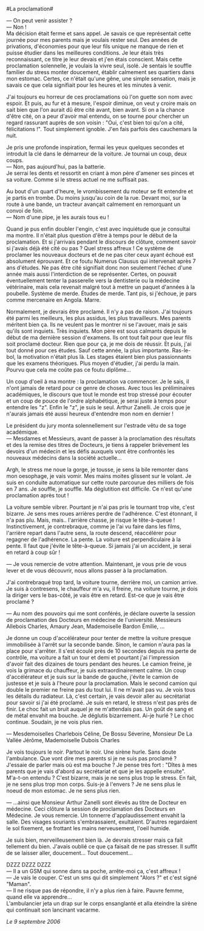 #La proclamation#

— On peut venir assister ?  
— Non !  
Ma décision était ferme et sans appel. Je savais ce que représentait cette journée pour mes parents mais je voulais rester seul. Des années de privations, d'économies pour que leur fils unique ne manque de rien et puisse étudier dans les meilleures conditions. Je leur étais très reconnaissant, ce titre je leur devais et j'en étais conscient. Mais cette proclamation solennelle, je voulais la vivre seul, isolé. Je sentais le souffle familier du stress monter doucement, établir calmement ses quartiers dans mon estomac. Certes, ce n'était qu'une gêne, une simple sensation, mais je savais ce que cela signifiait pour les heures et les minutes à venir.

J'ai toujours eu horreur de ces proclamations où l'on guette son nom avec espoir. Et puis, au fur et à mesure, l'espoir diminue, on veut y croire mais on sait bien que l'on aurait dû être cité avant, bien avant. Si on a la chance d'être cité, on a peur d'avoir mal entendu, on se tourne pour chercher un regard rassurant auprès de son voisin : "Oui, c'est bien toi qu'on a cité, félicitations !". Tout simplement ignoble. J'en fais parfois des cauchemars la nuit.

Je pris une profonde inspiration, fermai les yeux quelques secondes et introduit la clé dans le démarreur de la voiture. Je tournai un coup, deux coups.  
— Non, pas aujourd'hui, pas la batterie.  
Je serrai les dents et ressortit en criant à mon père d'amener ses pinces et sa voiture. Comme si le stress actuel ne me suffisait pas.

Au bout d'un quart d'heure, le vrombissement du moteur se fit entendre et je partis en trombe. Du moins jusqu'au coin de la rue. Devant moi, sur la route à une bande, un tracteur avançait calmement en remorquant un convoi de foin.  
— Nom d'une pipe, je les aurais tous eu !

Quand je pus enfin doubler l'engin, c'est avec inquiétude que je consultai ma montre. Il n'était plus question d'être à temps pour le début de la proclamation. Et si j'arrivais pendant le discours de clôture, comment savoir si j'avais déjà été cité ou pas ? Quel stress affreux ! Ce système de proclamer les nouveaux docteurs et de ne pas citer ceux ayant échoué est absolument éprouvant. Et ce foutu Numerus Clausus qui intervenait après 7 ans d'études. Ne pas être cité signifiait donc non seulement l'échec d'une année mais aussi l'interdiction de se représenter. Certes, on pouvait éventuellement tenter la passerelle vers la dentisterie ou la médecine vétérinaire, mais cela revenait malgré tout à mettre un paquet d'années à la poubelle. Système de merde. Études de merde. Tant pis, si j'échoue, je pars comme mercenaire en Angola. Marre.

Normalement, je devrais être proclamé. Il n'y a pas de raison. J'ai toujours été parmi les meilleurs, les plus assidus, les plus travailleurs. Mes parents méritent bien ça. Ils ne veulent pas le montrer ni se l'avouer, mais je sais qu'ils sont inquiets. Très inquiets. Mon père est sous calmants depuis le début de ma dernière session d'examens. Ils ont tout fait pour que leur fils soit proclamé docteur. Rien que pour ça, je me dois de réussir. Et puis, j'ai tout donné pour ces études. Sauf cette année, la plus importante. Ras-le-bol, la motivation n'était plus là. Les stages étaient bien plus passionnants que les examens théoriques. Plus moyen d'étudier, j'ai perdu la main. Pourvu que cela me coûte pas ce foutu diplôme...

Un coup d'oeil à ma montre : la proclamation va commencer. Je le sais, il n'ont jamais de retard pour ce genre de choses. Avec tous les préliminaires académiques, le discours que tout le monde est trop stressé pour écouter et un coup de pouce de l'ordre alphabétique, je serai juste à temps pour entendre les "z". Enfin le "z", je suis le seul. Arthur Zanelli. Je crois que je n'aurais jamais été aussi heureux d'entendre mon nom en dernier !

Le président du jury monta solennellement sur l'estrade vêtu de sa toge académique.  
— Mesdames et Messieurs, avant de passer à la proclamation des résultats et des la remise des titres de Docteurs, je tiens à rappeler brièvement les devoirs d'un médecin et les défis auxquels vont être confrontés les nouveaux médecins dans la société actuelle…

Argh, le stress me noue la gorge, je tousse, je sens la bile remonter dans mon oesophage, je vais vomir. Mes mains moites glissent sur le volant. Je suis en conduite automatique sur cette route parcourue des milliers de fois en 7 ans. Je souffle, je souffle. Ma déglutition est difficile. Ce n'est qu'une proclamation après tout !

La voiture semble vibrer. Pourtant je n'ai pas pris le tournant trop vite, c'est bizarre. Je sens mes roues arrières perdre de l'adhérence. C'est étonnant, il n'a pas plu. Mais, mais.. l'arrière chasse, je risque le tête-à-queue ! Instinctivement, je contrebraque, comme je l'ai vu faire dans les films, l'arrière repart dans l'autre sens, la route descend, réaccélérer pour regagner de l'adhérence. La pente. La voiture est perpendiculaire à la pente. Il faut que j'évite le tête-à-queue. Si jamais j'ai un accident, je serai en retard à coup sûr !

— Je vous remercie de votre attention. Maintenant, je vous prie de vous lever et de vous découvrir, nous allons passer à la proclamation.

J'ai contrebraqué trop tard, la voiture tourne, derrière moi, un camion arrive. Je suis à contresens, le chauffeur m'a vu, il freine, ma voiture tourne, je dois la diriger vers le bas-côté, je vais être en retard. Est-ce que je vais être proclamé ?

— Au nom des pouvoirs qui me sont conférés, je déclare ouverte la session de proclamation des Docteurs en médecine de l'université. Messieurs Allebois Charles, Amaury Jean, Mademoiselle Bardon Émilie, ...

Je donne un coup d'accélérateur pour tenter de mettre la voiture presque immobilisée à l'arrêt sur la seconde bande. Sinon, le camion n'aura pas la place pour s'arrêter. Il s'est écoulé près de 10 secondes depuis ma perte de contrôle, ma voiture a fait un tour et demi et pourtant j'ai l'impression d'avoir fait des dizaines de tours pendant des heures. Le camion freine, je vois la grimace du chauffeur, je suis extraordinairement calme. Un coup d'accélérateur et je suis sur la bande de gauche, j'évite le camion de justesse et je suis à l'heure pour la proclamation. Mais le second camion qui double le premier ne freine pas du tout lui. Il ne m'avait pas vu. Je vois tous les détails du radiateur. Là, c'est certain, je vais devoir aller au secrétariat pour savoir si j'ai été proclamé. Je suis en retard, le stress n'est pas près de finir. Le choc fait un bruit auquel je ne m'attendais pas. Un goût de sang et de métal envahit ma bouche. Je déglutis bizarrement. Ai-je hurlé ? Le choc continue. Soudain, je ne vois plus rien.

— Mesdemoiselles Charlebois Céline, De Bossu Séverine, Monsieur De La Vallée Jérôme, Mademoiselle Dubois Charles

Je vois toujours le noir. Partout le noir. Une sirène hurle. Sans doute l'ambulance. Que vont dire mes parents si je ne suis pas proclamé ? J'essaie de parler mais où est ma bouche ? Je pense très fort : "Dîtes à mes parents que je vais d'abord au secrétariat et que je les appelle ensuite". M'a-t-on entendu ? C'est bizarre, mais je ne sens plus trop le stress. En fait, je ne sens plus trop mon corps. Suis-je à l'envers ? Je ne sens plus le noeud de mon estomac. Je ne sens plus rien.

— …ainsi que Monsieur Arthur Zanelli sont élevés au titre de Docteur en médecine. Ceci clôture la session de proclamation des Docteurs en Médecine. Je vous remercie.
Un tonnerre d'applaudissement envahit la salle. Des visages souriants s'embrassaient, exultaient. D'autres regardaient le sol fixement, se frottant les mains nerveusement, l'oeil humide.

Je suis bien, merveilleusement bien là. Je devrais stresser mais ça fait tellement du bien. J'avais oublié ce que ça faisait de ne pas stresser. Il suffit de se laisser aller, doucement... Tout doucement...

DZZZ DZZZ DZZZ  
— Il a un GSM qui sonne dans sa poche, arrête-moi ça, c'est affreux !  
— Je vais le couper. C'est un sms qui dit simplement "Alors ?" et c'est signé "Maman".  
— Il ne risque pas de répondre, il n'y a plus rien à faire. Pauvre femme, quand elle va apprendre…  
L'ambulancier jeta un drap sur le corps ensanglanté et alla éteindre la sirène qui continuait son lancinant vacarme.  


*Le 9 septembre 2006*
